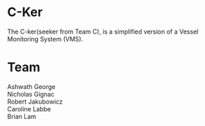 C-Ker
=====

The C-ker(seeker from Team C), is a simplified version of a Vessel Monitoring System (VMS).

Team
=====
Ashwath George<br />
Nicholas Gignac<br />
Robert Jakubowicz<br />
Caroline Labbe<br />
Brian Lam<br/>
